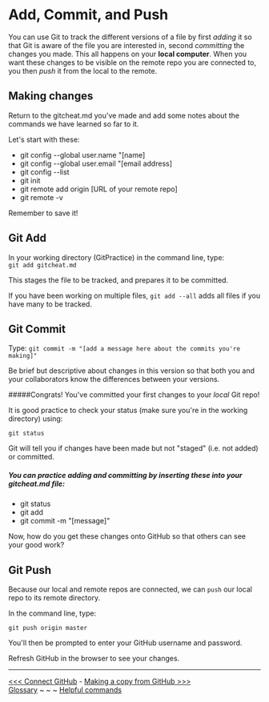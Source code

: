 # Add, Commit, and Push

You can use Git to track the different versions of a file by first _adding_ it so that Git is aware of the file you are interested in, second _committing_ the changes you made. This all happens on your **local computer**. When you want these changes to be visible on the remote repo you are connected to, you then _push_ it from the local to the remote.

## Making changes

Return to the gitcheat.md you've made and add some notes about the commands we have learned so far to it.

Let's start with these:  
- git config --global user.name "[name]
- git config --global user.email "[email address]
- git config --list
- git init
- git remote add origin [URL of your remote repo]
- git remote -v

Remember to save it!

## Git Add

In your working directory (GitPractice) in the command line, type:  
`git add gitcheat.md`

This stages the file to be tracked, and prepares it to be committed.  

If you have been working on multiple files, `git add --all` adds all files if you have many to be tracked.

## Git Commit
Type: `git commit -m "[add a message here about the commits you're making]"`

Be brief but descriptive about changes in this version so that both you and your collaborators know the differences between your versions. 

#####Congrats! You've committed your first changes to your _local_ Git repo! 

It is good practice to check your status (make sure you're in the working directory) using:

`git status`

Git will tell you if changes have been made but not "staged" (i.e. not added) or committed. 

##### You can practice adding and committing by inserting these into your gitcheat.md file:

 - git status
 - git add
 - git commit -m "[message]"
 
Now, how do you get these changes onto GitHub so that others can see your good work?

## Git Push

Because our local and remote repos are connected, we can `push` our local repo to its remote directory. 

In the command line, type:

`git push origin master`

You'll then be prompted to enter your GitHub username and password.

Refresh GitHub in the browser to see your changes. 

___
[<<< Connect GitHub](github.md) - [Making a copy from GitHub >>>](gitpull.md)  
[Glossary](glossary.md) ~ ~ ~ [Helpful commands](helpfulcommands.md)
